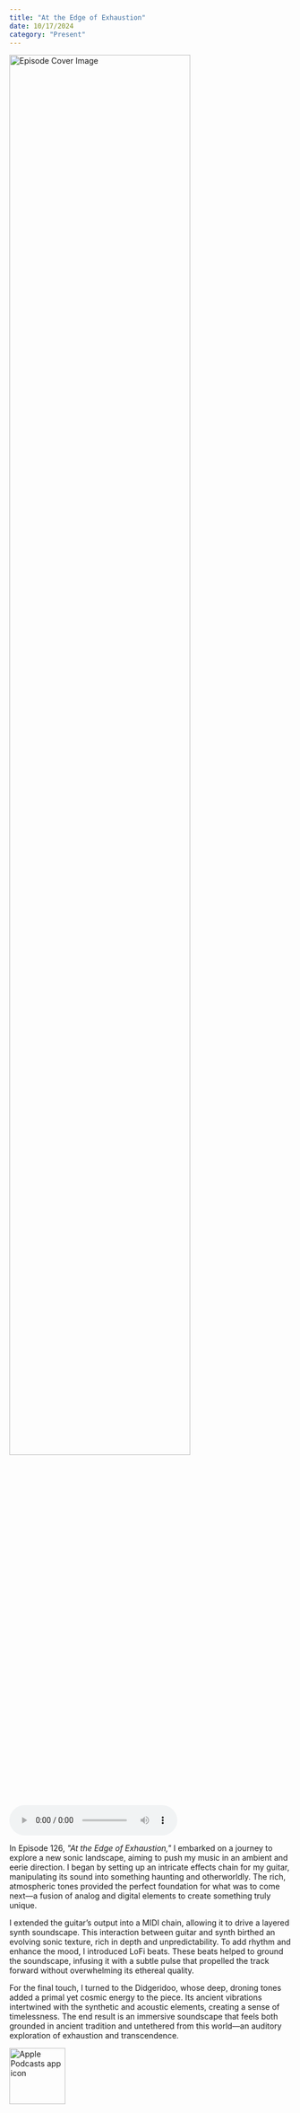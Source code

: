 ```yaml
---
title: "At the Edge of Exhaustion"
date: 10/17/2024
category: "Present"
---
```

<img src="https://artwork.captivate.fm/058a1f9f-3dfb-44f0-8a48-1b0c53c86a59/R9JgQFy6C8nIacSJjvN9NyFh.jpg" alt="Episode Cover Image" width=80%/>
<audio controls>
  <source src="https://podcasts.captivate.fm/media/8e10cdf6-f052-4709-b798-8f69d4cc02d6/At-the-Edge-of-Exhaustion.mp3" type="audio/mpeg">
  Your browser does not support the audio element.
</audio>

<p>In Episode 126, <em>"At the Edge of Exhaustion,"</em> I embarked on a journey to explore a new sonic landscape, aiming to push my music in an ambient and eerie direction. I began by setting up an intricate effects chain for my guitar, manipulating its sound into something haunting and otherworldly. The rich, atmospheric tones provided the perfect foundation for what was to come next—a fusion of analog and digital elements to create something truly unique.</p><p>I extended the guitar’s output into a MIDI chain, allowing it to drive a layered synth soundscape. This interaction between guitar and synth birthed an evolving sonic texture, rich in depth and unpredictability. To add rhythm and enhance the mood, I introduced LoFi beats. These beats helped to ground the soundscape, infusing it with a subtle pulse that propelled the track forward without overwhelming its ethereal quality.</p><p>For the final touch, I turned to the Didgeridoo, whose deep, droning tones added a primal yet cosmic energy to the piece. Its ancient vibrations intertwined with the synthetic and acoustic elements, creating a sense of timelessness. The end result is an immersive soundscape that feels both grounded in ancient tradition and untethered from this world—an auditory exploration of exhaustion and transcendence.</p>

<a href="https://podcasts.apple.com/us/podcast/living-room-music/id1608791560?tscg=30200&itsct=podcast_box_appicon&ls=1&mttnsubad=1608791560" style="display: inline-block;"><img src="https://toolbox.marketingtools.apple.com/api/v2/badges/app-icon-podcasts/standard/en-us" alt="Apple Podcasts app icon" style="width: 100px; height: 100px; vertical-align: middle; object-fit: contain;" /></a>
    